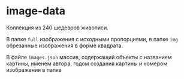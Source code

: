 ﻿# image-data

  
Коллекция из 240 шедевров живописи.  

В папке `full` изображения с исходными пропорциями, в папке `img` обрезанные изображения в форме квадрата.

В файле `images.json` массив, содержащий объекты с названием картины, именем автора, годом создания картины и номером изображения в папке
